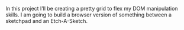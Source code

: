 In this project I’ll be creating a pretty grid to flex my DOM manipulation skills. I am going to build a browser version of something between a sketchpad and an Etch-A-Sketch.
